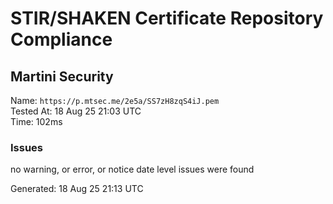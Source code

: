 # STIR/SHAKEN Certificate Repository Compliance

## Martini Security

Name: `https://p.mtsec.me/2e5a/SS7zH8zqS4iJ.pem`\
Tested At: 18 Aug 25 21:03 UTC\
Time: 102ms

### Issues

no warning, or error, or notice date level issues were found

Generated: 18 Aug 25 21:13 UTC